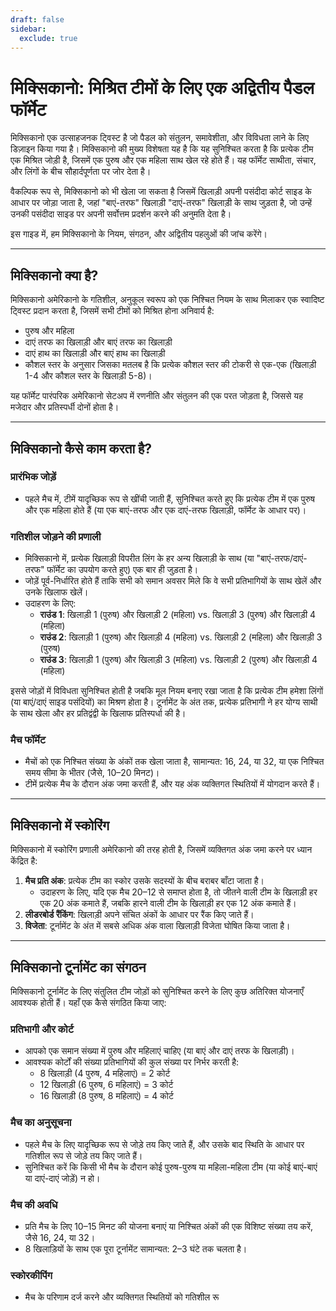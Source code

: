 ```yaml
---
draft: false
sidebar:
  exclude: true
---
```

# मिक्सिकानो: मिश्रित टीमों के लिए एक अद्वितीय पैडल फॉर्मेट

मिक्सिकानो एक उत्साहजनक ट्विस्ट है जो पैडल को संतुलन, समावेशीता, और विविधता लाने के लिए डिज़ाइन किया गया है। मिक्सिकानो की मुख्य विशेषता यह है कि यह सुनिश्चित करता है कि प्रत्येक टीम एक मिश्रित जोड़ी है, जिसमें एक पुरुष और एक महिला साथ खेल रहे होते हैं। यह फॉर्मेट साथीता, संचार, और लिंगों के बीच सौहार्दपूर्णता पर जोर देता है।

वैकल्पिक रूप से, मिक्सिकानो को भी खेला जा सकता है जिसमें खिलाड़ी अपनी पसंदीदा कोर्ट साइड के आधार पर जोड़ा जाता है, जहां "बाएं-तरफ" खिलाड़ी "दाएं-तरफ" खिलाड़ी के साथ जुड़ता है, जो उन्हें उनकी पसंदीदा साइड पर अपनी सर्वोत्तम प्रदर्शन करने की अनुमति देता है।

इस गाइड में, हम मिक्सिकानो के नियम, संगठन, और अद्वितीय पहलुओं की जांच करेंगे।

---

## मिक्सिकानो क्या है?

मिक्सिकानो अमेरिकानो के गतिशील, अनुकूल स्वरूप को एक निश्चित नियम के साथ मिलाकर एक स्वादिष्ट ट्विस्ट प्रदान करता है, जिसमें सभी टीमों को मिश्रित होना अनिवार्य है:
- पुरुष और महिला
- दाएं तरफ का खिलाड़ी और बाएं तरफ का खिलाड़ी
- दाएं हाथ का खिलाड़ी और बाएं हाथ का खिलाड़ी
- कौशल स्तर के अनुसार जिसका मतलब है कि प्रत्येक कौशल स्तर की टोकरी से एक-एक (खिलाड़ी 1-4 और कौशल स्तर के खिलाड़ी 5-8)।

यह फॉर्मेट पारंपरिक अमेरिकानो सेटअप में रणनीति और संतुलन की एक परत जोड़ता है, जिससे यह मजेदार और प्रतिस्पर्धी दोनों होता है।

---

## मिक्सिकानो कैसे काम करता है?

### प्रारंभिक जोड़ें
- पहले मैच में, टीमें यादृच्छिक रूप से खींची जाती हैं, सुनिश्चित करते हुए कि प्रत्येक टीम में एक पुरुष और एक महिला होते हैं (या एक बाएं-तरफ और एक दाएं-तरफ खिलाड़ी, फॉर्मेट के आधार पर)।
  
### गतिशील जोड़ने की प्रणाली
- मिक्सिकानो में, प्रत्येक खिलाड़ी विपरीत लिंग के हर अन्य खिलाड़ी के साथ (या "बाएं-तरफ/दाएं-तरफ" फॉर्मेट का उपयोग करते हुए) एक बार ही जुड़ता है।
- जोड़ें पूर्व-निर्धारित होते हैं ताकि सभी को समान अवसर मिले कि वे सभी प्रतिभागियों के साथ खेलें और उनके खिलाफ खेलें।
- उदाहरण के लिए:
  - **राउंड 1**: खिलाड़ी 1 (पुरुष) और खिलाड़ी 2 (महिला) vs. खिलाड़ी 3 (पुरुष) और खिलाड़ी 4 (महिला)
  - **राउंड 2**: खिलाड़ी 1 (पुरुष) और खिलाड़ी 4 (महिला) vs. खिलाड़ी 2 (महिला) और खिलाड़ी 3 (पुरुष)
  - **राउंड 3**: खिलाड़ी 1 (पुरुष) और खिलाड़ी 3 (महिला) vs. खिलाड़ी 2 (पुरुष) और खिलाड़ी 4 (महिला)

इससे जोड़ों में विविधता सुनिश्चित होती है जबकि मूल नियम बनाए रखा जाता है कि प्रत्येक टीम हमेशा लिंगों (या बाएं/दाएं साइड पसंदियों) का मिश्रण होता है। टूर्नामेंट के अंत तक, प्रत्येक प्रतिभागी ने हर योग्य साथी के साथ खेला और हर प्रतिद्वंद्वी के खिलाफ प्रतिस्पर्धा की है।

### मैच फॉर्मेट
- मैचों को एक निश्चित संख्या के अंकों तक खेला जाता है, सामान्यत: 16, 24, या 32, या एक निश्चित समय सीमा के भीतर (जैसे, 10–20 मिनट)।
- टीमें प्रत्येक मैच के दौरान अंक जमा करती हैं, और यह अंक व्यक्तिगत स्थितियों में योगदान करते हैं।

---

## मिक्सिकानो में स्कोरिंग

मिक्सिकानो में स्कोरिंग प्रणाली अमेरिकानो की तरह होती है, जिसमें व्यक्तिगत अंक जमा करने पर ध्यान केंद्रित है:

1. **मैच प्रति अंक**: प्रत्येक टीम का स्कोर उसके सदस्यों के बीच बराबर बाँटा जाता है।
   - उदाहरण के लिए, यदि एक मैच 20–12 से समाप्त होता है, तो जीतने वाली टीम के खिलाड़ी हर एक 20 अंक कमाते हैं, जबकि हारने वाली टीम के खिलाड़ी हर एक 12 अंक कमाते हैं।
2. **लीडरबोर्ड रैंकिंग**: खिलाड़ी अपने संचित अंकों के आधार पर रैंक किए जाते हैं।
3. **विजेता**: टूर्नामेंट के अंत में सबसे अधिक अंक वाला खिलाड़ी विजेता घोषित किया जाता है।

---

## मिक्सिकानो टूर्नामेंट का संगठन

मिक्सिकानो टूर्नामेंट के लिए संतुलित टीम जोड़ों को सुनिश्चित करने के लिए कुछ अतिरिक्त योजनाएँ आवश्यक होती हैं। यहाँ एक कैसे संगठित किया जाए:

### प्रतिभागी और कोर्ट
- आपको एक समान संख्या में पुरुष और महिलाएं चाहिए (या बाएं और दाएं तरफ के खिलाड़ी)।
- आवश्यक कोर्टों की संख्या प्रतिभागियों की कुल संख्या पर निर्भर करती है:
  - 8 खिलाड़ी (4 पुरुष, 4 महिलाएं) = 2 कोर्ट
  - 12 खिलाड़ी (6 पुरुष, 6 महिलाएं) = 3 कोर्ट
  - 16 खिलाड़ी (8 पुरुष, 8 महिलाएं) = 4 कोर्ट

### मैच का अनुसूचना
- पहले मैच के लिए यादृच्छिक रूप से जोड़े तय किए जाते हैं, और उसके बाद स्थिति के आधार पर गतिशील रूप से जोड़े तय किए जाते हैं।
- सुनिश्चित करें कि किसी भी मैच के दौरान कोई पुरुष-पुरुष या महिला-महिला टीम (या कोई बाएं-बाएं या दाएं-दाएं जोड़ें) न हो।

### मैच की अवधि
- प्रति मैच के लिए 10–15 मिनट की योजना बनाएं या निश्चित अंकों की एक विशिष्ट संख्या तय करें, जैसे 16, 24, या 32।
- 8 खिलाड़ियों के साथ एक पूरा टूर्नामेंट सामान्यत: 2–3 घंटे तक चलता है।

### स्कोरकीपिंग
- मैच के परिणाम दर्ज करने और व्यक्तिगत स्थितियों को गतिशील रू